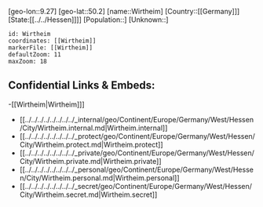 ﻿---
location: [50.2,9.27]
mapzoom: [7,12] 
mapmarker: city 
type: City
tags:
- geo/City


SpocWebEntityId: 35652
isDeleted: false
confidential: public

---
[geo-lon::9.27]
[geo-lat::50.2]
[name::Wirtheim]
[Country::[[Germany]]]
[State:[[../../Hessen]]]]
[Population::]
[Unknown::]


```leaflet
id: Wirtheim
coordinates: [[Wirtheim]]
markerFile: [[Wirtheim]]
defaultZoom: 11 
maxZoom: 18
```


## Confidential Links & Embeds: 
-[[Wirtheim|Wirtheim]]] 
- [[../../../../../../../../_internal/geo/Continent/Europe/Germany/West/Hessen/City/Wirtheim.internal.md|Wirtheim.internal]] 
- [[../../../../../../../../_protect/geo/Continent/Europe/Germany/West/Hessen/City/Wirtheim.protect.md|Wirtheim.protect]] 
- [[../../../../../../../../_private/geo/Continent/Europe/Germany/West/Hessen/City/Wirtheim.private.md|Wirtheim.private]] 
- [[../../../../../../../../_personal/geo/Continent/Europe/Germany/West/Hessen/City/Wirtheim.personal.md|Wirtheim.personal]] 
- [[../../../../../../../../_secret/geo/Continent/Europe/Germany/West/Hessen/City/Wirtheim.secret.md|Wirtheim.secret]] 
